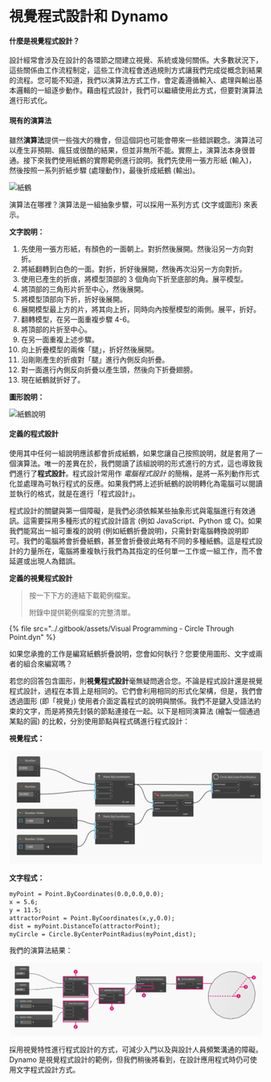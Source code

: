 # 視覺程式設計和 Dynamo

#### 什麼是視覺程式設計？<a href="#what-is-visual-programming" id="what-is-visual-programming"></a>

設計經常會涉及在設計的各環節之間建立視覺、系統或幾何關係。大多數狀況下，這些關係由工作流程制定，這些工作流程會透過規則方式讓我們完成從概念到結果的流程。您可能不知道，我們以演算法方式工作，會定義遵循輸入、處理與輸出基本邏輯的一組逐步動作。藉由程式設計，我們可以繼續使用此方式，但要對演算法進行形式化。

#### 現有的演算法 <a href="#algorithms-in-hand" id="algorithms-in-hand"></a>

雖然**演算法**提供一些強大的機會，但這個詞也可能會帶來一些錯誤觀念。演算法可以產生非預期、瘋狂或很酷的結果，但並非無所不能。實際上，演算法本身很普通。接下來我們使用紙鶴的實際範例進行說明。我們先使用一張方形紙 (輸入)，然後按照一系列折紙步驟 (處理動作)，最後折成紙鶴 (輸出)。

![紙鶴](https://primer.dynamobim.org/01\_Introduction/images/1-1/00-OrigamiCrane.png)

演算法在哪裡？演算法是一組抽象步驟，可以採用一系列方式 (文字或圖形) 來表示。

**文字說明：**

1. 先使用一張方形紙，有顏色的一面朝上。對折然後展開。然後沿另一方向對折。
2. 將紙翻轉到白色的一面。對折，折好後展開，然後再次沿另一方向對折。
3. 使用已產生的折痕，將模型頂部的 3 個角向下折至底部的角。展平模型。
4. 將頂部的三角形片折至中心，然後展開。
5. 將模型頂部向下折，折好後展開。
6. 展開模型最上方的片，將其向上折，同時向內按壓模型的兩側。展平，折好。
7. 翻轉模型，在另一面重複步驟 4-6。
8. 將頂部的片折至中心。
9. 在另一面重複上述步驟。
10. 向上折疊模型的兩條「腿」，折好然後展開。
11. 沿剛剛產生的折痕對「腿」進行內側反向折疊。
12. 對一面進行內側反向折疊以產生頭，然後向下折疊翅膀。
13. 現在紙鶴就折好了。

**圖形說明：**

![紙鶴說明](https://primer.dynamobim.org/01\_Introduction/images/1-1/01-OrigamiCraneInstructions.png)

#### 定義的程式設計 <a href="#programming-defined" id="programming-defined"></a>

使用其中任何一組說明應該都會折成紙鶴，如果您讓自己按照說明，就是套用了一個演算法。唯一的差異在於，我們閱讀了該組說明的形式進行的方式，這也導致我們進行了**程式設計**。程式設計常用作 _電腦程式設計_ 的簡稱，是將一系列動作形式化並處理為可執行程式的反應。如果我們將上述折紙鶴的說明轉化為電腦可以閱讀並執行的格式，就是在進行「程式設計」。

程式設計的關鍵與第一個障礙，是我們必須依賴某些抽象形式與電腦進行有效通訊。這需要採用多種形式的程式設計語言 (例如 JavaScript、Python 或 C)。如果我們能寫出一組可重複的說明 (例如紙鶴折疊說明)，只需針對電腦轉換說明即可。我們的電腦將會折疊紙鶴，甚至會折疊彼此略有不同的多種紙鶴。這是程式設計的力量所在，電腦將重複執行我們為其指定的任何單一工作或一組工作，而不會延遲或出現人為錯誤。

**定義的視覺程式設計**

> 按一下下方的連結下載範例檔案。
>
> 附錄中提供範例檔案的完整清單。

{% file src="../.gitbook/assets/Visual Programming - Circle Through Point.dyn" %}

如果您承擔的工作是編寫紙鶴折疊說明，您會如何執行？您要使用圖形、文字或兩者的組合來編寫嗎？

若您的回答包含圖形，則**視覺程式設計**毫無疑問適合您。不論是程式設計還是視覺程式設計，過程在本質上是相同的。它們會利用相同的形式化架構，但是，我們會透過圖形 (即「視覺」) 使用者介面定義程式的說明與關係。我們不是鍵入受語法約束的文字，而是將預先封裝的節點連接在一起。以下是相同演算法 (繪製一個通過某點的圓) 的比較，分別使用節點與程式碼進行程式設計：

**視覺程式：**

![](./images/a-1/visualProgramming(2).png)

**文字程式：**

```
myPoint = Point.ByCoordinates(0.0,0.0,0.0);
x = 5.6;
y = 11.5;
attractorPoint = Point.ByCoordinates(x,y,0.0);
dist = myPoint.DistanceTo(attractorPoint);
myCircle = Circle.ByCenterPointRadius(myPoint,dist);
```

我們的演算法結果：

![](./images/a-1/visualProgramming(1).png)

採用視覺特性進行程式設計的方式，可減少入門以及與設計人員頻繁溝通的障礙。Dynamo 是視覺程式設計的範例，但我們稍後將看到，在設計應用程式時仍可使用文字程式設計方式。
